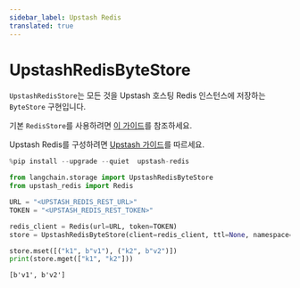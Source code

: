 ```yaml
---
sidebar_label: Upstash Redis
translated: true
---
```


# UpstashRedisByteStore

`UpstashRedisStore`는 모든 것을 Upstash 호스팅 Redis 인스턴스에 저장하는 `ByteStore` 구현입니다.

기본 `RedisStore`를 사용하려면 [이 가이드](/docs/integrations/stores/redis/)를 참조하세요.

Upstash Redis를 구성하려면 [Upstash 가이드](/docs/integrations/providers/upstash)를 따르세요.

```python
%pip install --upgrade --quiet  upstash-redis
```

```python
from langchain.storage import UpstashRedisByteStore
from upstash_redis import Redis

URL = "<UPSTASH_REDIS_REST_URL>"
TOKEN = "<UPSTASH_REDIS_REST_TOKEN>"

redis_client = Redis(url=URL, token=TOKEN)
store = UpstashRedisByteStore(client=redis_client, ttl=None, namespace="test-ns")

store.mset([("k1", b"v1"), ("k2", b"v2")])
print(store.mget(["k1", "k2"]))
```

```output
[b'v1', b'v2']
```
